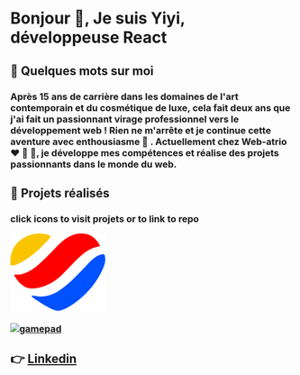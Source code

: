 <h1 align="left">Bonjour 🌈, Je suis Yiyi, développeuse React</h1>

<h2>👀 Quelques mots sur moi</h2>
  
<h3>Après 15 ans de carrière dans les domaines de l'art contemporain et du cosmétique de luxe, cela fait deux ans que j'ai fait un passionnant virage professionnel vers le développement web ! Rien ne m'arrête et je continue cette aventure avec enthousiasme 🚀 . Actuellement chez Web-atrio ❤️ 💛 💙, je développe mes compétences et réalise des projets passionnants dans le monde du web.</h2>

<h2> 👀 Projets réalisés</h2>

<h3>click icons to visit projets or to link to repo</p>


  [![web-atrio](https://raw.githubusercontent.com/yiyi41/yiyi41/main/assets/web-atrio-logo.png)](https://web-atrio.com/)

[![gamepad](https://res.cloudinary.com/dps4zteie/image/upload/v1699547587/gampad-logo_ia39qx.png)](https://my-projet-gamepad.netlify.app/)



## 👉 [Linkedin](https://www.linkedin.com/in/yiyi-plantinet/)
